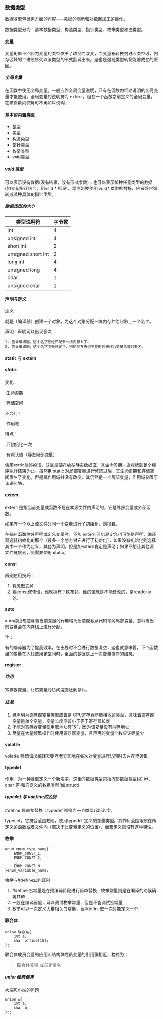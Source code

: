 ### 数据类型

数据类型包含两方面的内容----数据的表示和对数据加工的操作。

数据类型分为：基本数据类型、构造类型、指针类型、枚举类型和空类型。

#### 变量

变量的值不回因为变量的类型发生了改变而改变，当变量被转换为对应类型时，内存区域的二进制序列以该类型的形式翻译出来。这也是强制类型转换能够成立的原因。

##### 全局变量

在函数中使用全局变量，一般应作全局变量说明，只有在函数内经过说明的全局变量才能使用。全局变量的说明符为 extern，但在一个函数之前定义的全局变量，在该函数内使用可不再加以说明。

#### 基本的内置类型

- 整型
- 实型
- 构造类型
- 指针类型
- 枚举类型
- void类型

##### void 类型

可以表示没有数据(没有结果，没有形式参数)；也可以表示某种任意类型的数据(如又与指针结合，用void * 标记)。程序如要使用 void* 类型的数据，应该将它强转成某种具体的指针类型。

##### 数据类型的大小

| 类型说明符         | 字节数 |
| ------------------ | ------ |
| int                | 4      |
| unsigned int       | 4      |
| short int          | 2      |
| unsigned short int | 2      |
| long int           | 4      |
| unsigned long      | 4      |
| char               | 1      |
| unsigned char      | 1      |

#### 声明与定义

定义：

​	就是（编译器）创建一个对象，为这个对象分配一块内存并给它取上一个名字。

声明：声明可以出现多次

 	1. 告诉编译器，这个名字已经匹配到一块内存上了。
   	2. 告诉编译器，这个名字我先预定了，别的地方再也不能用它来作为变量名或对象名。

#### static 与 extern

##### static

变化：

​	生命周期

​	存储空间

不变化：

​	作用域

特点：

​	只初始化一次

​	有默认值（静态局部变量）

使用static修饰的话，该变量便存放在静态数据区，其生命周期一直持续到整个程序执行结束为止。虽然用 static 对局部变量进行修饰过后，其生命周期和存储空间发生了变化，但是其作用域并没有改变，其仍然是一个局部变量，作用域仅限于该语句块。

##### extern

extern 是指当前变量或函数不是在本源文件内声明的，它是外部变量或外部函数。

如果有一个以上源文件对同一个变量进行了初始化，则报错。

在任何函数体外声明或定义变量时，不加 extern 可以是定义也可能是声明，编译器选择初始化的那个（最多一个地方对它进行了初始化），如果没有初始化则选择其中一个作为定义，其他为声明，但是加extern肯定是声明；如果不想让其他源文件链接到，则需要使用 static。

#### const

辨别使用技巧：

1. 将类型去掉
2. 看const修饰谁，谁就拥有了铁布衫，谁的值就是不能修改的，是readonly的。

#### auto

auto的出现意味着当前变量的作用域为当前函数或代码段的局部变量，意味着当前变量会在内存栈上进行分配。

注：

​	有的编译器为了提高效率，在出栈时不会进行数据清空，这也就意味着，下个函数里的变量在入栈使用该空间时，里面的数据是上一次变量操作的结果。

#### register

##### 作用

寄存器变量，让该变量的访问速度达到最快。

##### 注意

1. 待声明为寄存器变量类型应该是 CPU寄存器所能接收的类型，意味着寄存器变量是单个变量，变量长度应该小于等于寄存器长度
2. 不能对寄存器变量使用取地址符"&"，因为该变量没有内存地址
3. 尽量在大量频繁操作时使用寄存器变量，且声明的变量个数应该尽量少

#### volatile

volatile 强烈请求编译器要老老实实地在每次对变量进行访问时去内存里读取。

#### typedef

作用：为一种类型定义一个新名字。这里的数据类型包括内部数据类型(如 int、char 等)和自定义的数据类型(如 struct)

##### typedef 与 #define的区别

\#define 是直接替换；typedef 则是为一个类型起新名字。

typedef，它符合范围规则，使用typedef 定义的变量类型，其作用范围限制在所定义的函数或者文件内（取决于此变量定义的位置），而宏定义则没有这种特性。

#### 枚举

```
enum enum_type_name{
	ENUM_CONST_1,
	ENUM_CONST_2,
	...
	ENUM_CONST_N
}enum_variable_name;
```

枚举与#define宏的区别

1. \#define 宏常量是在预编译阶段进行简单替换，枚举常量则是在编译的时候确定其值
2. 一般在编译器里，可以调试枚举常量，但是不能调试宏常量
3. 枚举可以一次定义大量相关的常量，而\#define宏一次只能定义一个

#### 联合体

```
union 联合名{
	int a;
	char office[10];
};
```

联合体成员变量的应用和结构体成员变量的引用很相近，格式为：

> 联合体变量.成员变量名

##### union经典使用

大端和小端的问题

```
union w{
	int a;
	char b;
}c;
```

